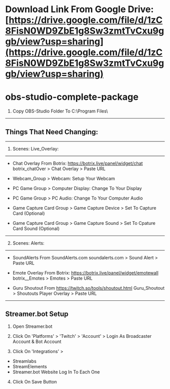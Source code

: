 # Download Link From Google Drive: [https://drive.google.com/file/d/1zC8FisN0WD9ZbE1g8Sw3zmtTvCxu9ggb/view?usp=sharing](https://drive.google.com/file/d/1zC8FisN0WD9ZbE1g8Sw3zmtTvCxu9ggb/view?usp=sharing)


# obs-studio-complete-package
1) Copy OBS-Studio Folder To C:\Program Files\




--------------------------
Things That Need Changing:
--------------------------

------------------------
1) Scenes: Live_Overlay:
------------------------

- Chat Overlay From Botrix: https://botrix.live/panel/widget/chat
botrix_chatOver > Chat Overlay > Paste URL

- Webcam_Group > Webcam: Setup Your Webcam

- PC Game Group > Computer Display: Change To Your Display

- PC Game Group > PC Audio: Change To Your Computer Audio

- Game Capture Card Group > Game Capture Device > Set To Capture Card (Optional)

- Game Capture Card Group > Game Capture Sound > Set To Cpature Card Sound (Optional)


------------------
2) Scenes: Alerts:
------------------

- SoundAlerts From SoundAlerts.com
soundalerts.com > Sound Alert > Paste URL


- Emote Overlay From Botrix: https://botrix.live/panel/widget/emotewall
botrix__Emotes > Emotes > Paste URL



- Guru Shoutout From https://twitch.so/tools/shoutout.html
Guru_Shoutout > Shoutouts Player Overlay > Paste URL




------------------
Streamer.bot Setup
------------------

1) Open Streamer.bot

2) Click On 'Platforms' > 'Twitch' > 'Account' > Login As Broadcaster Account & Bot Account

3) Click On 'Integrations' > 
- Streamlabs
- StreamElements
- Streamer.bot Website
Log In To Each One

4) Click On Save Button




